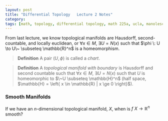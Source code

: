 ```yaml
---
layout: post
title: "Differential Topology   Lecture 2 Notes"
category: 
tags: [math, topology, differential topology, math 225a, ucla, manolescu]
---
```


From last lecture, we know topological manifolds are Hausdorff,
second-countable, and locally euclidean, or $\forall x \in M$, $\exists
U = N(x)$ such that $\phi \: U \to U\~ \subseteq \mathbb{R}^n$ is a
homeomorphism.

> **Definition** A pair $(U, \phi)$ is called a *chart*.

> **Definition** A *topological manifold with boundary* is Hausdorff and
> second countable such that $\forall x \in M$, $\exists U = N(x)$ such
> that $U$ is homeomorphic to $\~U \subseteq \mathbb{H}^n$ (half space,
> $\mathbb{H} = \left{ x \in \mathbb{R} | x \ge 0 \right}$).

### Smooth Manifolds

If we have an $n$-dimensional topological manifold, $X$, when is $f\: X
\to \mathbb{R}^n$ smooth?
